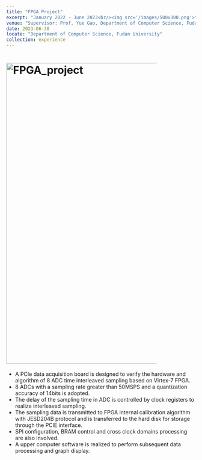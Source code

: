 ```yaml
---
title: "FPGA Project"
excerpt: "January 2022 - June 2023<br/><img src='/images/500x300.png'>"
venue: "Supervisor: Prof. Yue Gao, Department of Computer Science, Fudan University"
date: 2023-06-30
locate: "Department of Computer Science, Fudan University"
collection: experience
---
```


# <img src="/FPGA_project.png" alt="FPGA_project" width="1000" height="800" style="max-width: 400px" class="left" data-proofer-ignore>
  
  - A PCIe data acquisition board is designed to verify the hardware and algorithm of 8 ADC time interleaved sampling based on Virtex-7 FPGA.
  - 8 ADCs with a sampling rate greater than 50MSPS and a quantization accuracy of 14bits is adopted. 
  - The delay of the sampling time in ADC is controlled by clock registers to realize interleaved sampling.  
  - The sampling data is transmitted to FPGA internal calibration algorithm with JESD204B protocol and is transferred to the hard disk for storage through the PCIE interface.
  - SPI configuration, BRAM control and cross clock domains processing are also involved.
  - A upper computer software is realized to perform subsequent data processing and graph display.
